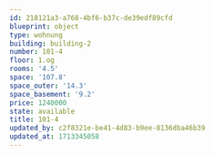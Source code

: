 ```yaml
---
id: 218121a3-a768-4bf6-b37c-de39edf89cfd
blueprint: object
type: wohnung
building: building-2
number: 101-4
floor: 1.og
rooms: '4.5'
space: '107.8'
space_outer: '14.3'
space_basement: '9.2'
price: 1240000
state: available
title: 101-4
updated_by: c2f8321e-be41-4d83-b9ee-8136dba46b39
updated_at: 1713345058
---
```

